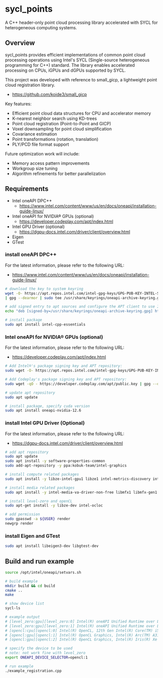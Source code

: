 # sycl_points

A C++ header-only point cloud processing library accelerated with SYCL for heterogeneous computing systems.

## Overview

sycl_points provides efficient implementations of common point cloud processing operations using Intel's SYCL (Single-source heterogeneous programming for C++) standard. The library enables accelerated processing on CPUs, iGPUs and dGPUs supported by SYCL.

This project was developed with reference to small_gicp, a lightweight point cloud registration library.
- https://github.com/koide3/small_gicp

Key features:
- Efficient point cloud data structures for CPU and accelerator memory
- K-nearest neighbor search using KD-trees
- Point cloud registration (Point-to-Point and GICP)
- Voxel downsampling for point cloud simplification
- Covariance estimation
- Point transformations (rotation, translation)
- PLY/PCD file format support


Future optimization work will include:
- Memory access pattern improvements
- Workgroup size tuning
- Algorithm refinements for better parallelization

## Requirements

- Intel oneAPI DPC++
    - https://www.intel.com/content/www/us/en/docs/oneapi/installation-guide-linux/
- Intel oneAPI for NVIDIA® GPUs (optional)
    - https://developer.codeplay.com/apt/index.html
- Intel GPU Driver (optional)
    - https://dgpu-docs.intel.com/driver/client/overview.html
- Eigen
- GTest

### install oneAPI DPC++
For the latest information, please refer to the following URL:
- https://www.intel.com/content/www/us/en/docs/oneapi/installation-guide-linux/

```bash
# download the key to system keyring
wget -O- https://apt.repos.intel.com/intel-gpg-keys/GPG-PUB-KEY-INTEL-SW-PRODUCTS.PUB \
| gpg --dearmor | sudo tee /usr/share/keyrings/oneapi-archive-keyring.gpg > /dev/null

# add signed entry to apt sources and configure the APT client to use Intel repository:
echo "deb [signed-by=/usr/share/keyrings/oneapi-archive-keyring.gpg] https://apt.repos.intel.com/oneapi all main" | sudo tee /etc/apt/sources.list.d/oneAPI.list

# install package
sudo apt install intel-cpp-essentials
```

### Intel oneAPI for NVIDIA® GPUs (optional)
For the latest information, please refer to the following URL:
- https://developer.codeplay.com/apt/index.html

```bash
# Add Intel®'s package signing key and APT repository:
sudo wget -O- https://apt.repos.intel.com/intel-gpg-keys/GPG-PUB-KEY-INTEL-SW-PRODUCTS.PUB \ | gpg --dearmor | sudo tee /usr/share/keyrings/oneapi-archive-keyring.gpg > /dev/null && echo "deb [signed-by=/usr/share/keyrings/oneapi-archive-keyring.gpg] https://apt.repos.intel.com/oneapi all main" | sudo tee /etc/apt/sources.list.d/oneAPI.list

# Add Codeplay's package signing key and APT repository:
sudo wget -qO - https://developer.codeplay.com/apt/public.key | gpg --dearmor | sudo tee /usr/share/keyrings/codeplay-keyring.gpg > /dev/null && echo "deb [signed-by=/usr/share/keyrings/codeplay-keyring.gpg] https://developer.codeplay.com/apt all main" | sudo tee /etc/apt/sources.list.d/codeplay.list

# update apt repository
sudo apt update

# install package, specify cuda version
sudo apt install oneapi-nvidia-12.6
```

### install Intel GPU Driver (Optional)
For the latest information, please refer to the following URL:
- https://dgpu-docs.intel.com/driver/client/overview.html

```bash
# add apt repository
sudo apt update
sudo apt install -y software-properties-common
sudo add-apt-repository -y ppa:kobuk-team/intel-graphics

# install compute related packages
sudo apt install -y libze-intel-gpu1 libze1 intel-metrics-discovery intel-opencl-icd clinfo intel-gsc

# install media related packages
sudo apt install -y intel-media-va-driver-non-free libmfx1 libmfx-gen1 libvpl2 libvpl-tools libva-glx2 va-driver-all vainfo

# install level-zero and openCL 
sudo apt-get install -y libze-dev intel-ocloc

# add permission
sudo gpasswd -a ${USER} render
newgrp render
```

### install Eigen and GTest
```bash
sudo apt install libeigen3-dev libgtest-dev
```

## Build and run example

```bash
source /opt/intel/oneapi/setvars.sh

# build example
mkdir build && cd build
cmake ..
make

# show device list
sycl-ls

# example output
# [level_zero:gpu][level_zero:0] Intel(R) oneAPI Unified Runtime over Level-Zero, Intel(R) Arc(TM) A310 LP Graphics 12.56.5 [1.6.32961+8]
# [level_zero:gpu][level_zero:1] Intel(R) oneAPI Unified Runtime over Level-Zero, Intel(R) Iris(R) Xe Graphics 12.3.0 [1.6.32961+8]
# [opencl:cpu][opencl:0] Intel(R) OpenCL, 12th Gen Intel(R) Core(TM) i5-12600H OpenCL 3.0 (Build 0) [2025.19.4.0.18_160000.xmain-hotfix]
# [opencl:gpu][opencl:1] Intel(R) OpenCL Graphics, Intel(R) Arc(TM) A310 LP Graphics OpenCL 3.0 NEO  [25.09.32961]
# [opencl:gpu][opencl:2] Intel(R) OpenCL Graphics, Intel(R) Iris(R) Xe Graphics OpenCL 3.0 NEO  [25.09.32961]

# specify the device to be used
# note: not work fine with level_zero
export ONEAPI_DEVICE_SELECTOR=opencl:1

# run example
./example_registration.cpp
```
